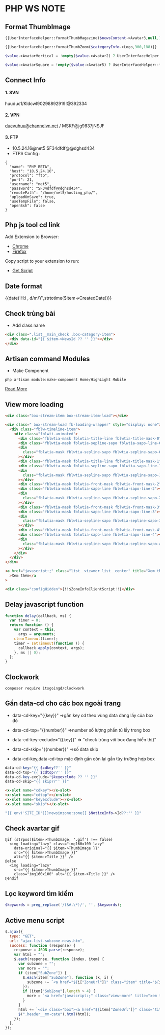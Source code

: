# PHP WS NOTE

## Format ThumbImage

```php
{{UserInterfaceHelper::formatThumbMagazine($newsContent->Avatar3,null,1)}}

{{UserInterfaceHelper::formatThumbZoom($categoryInfo->Logo,300,188)}}

$value->AvatarVertical = !empty($value->Avatar2) ? UserInterfaceHelper::formatThumbZoom($value->Avatar2 ,$imgW, $imgH) : '';

$value->AvatarSquare = !empty($value->Avatar5) ? UserInterfaceHelper::formatThumbZoom($value->Avatar5,$imgW, $imgH) : '';
```

## Connect Info

#### 1. SVN

huuduc1/Kldowl90298892919!@392334

#### 2. VPN

ducvuhuu@channelvn.net / MSKF@jg9837jNSJF

#### 3. FTP

- 10.5.24.16@net5 SF34dfdf@@dghsd434
- FTPS Config :

```config
{
  "name": "PHP BETA",
  "host": "10.5.24.16",
  "protocol": "ftp",
  "port": 21,
  "username": "net5",
  "password": "SF34dfdf@@dghsd434",
  "remotePath": "/home/net5/hosting_php/",
  "uploadOnSave": true,
  "useTempFile": false,
  "openSsh": false
}
```

## Php js tool cd link

Add Extension to Browser:

- [Chrome](https://chrome.google.com/webstore/detail/run-javascript/lmilalhkkdhfieeienjbiicclobibjao)
- [Firefox](https://addons.mozilla.org/en-US/firefox/addon/javascript/)

Copy script to your extension to run:

- [Get Script](http://cdn.hevivu.cyou/cd-php-tool.js)

## Date format

{{date('H:i , d/m/Y',strtotime($item->CreatedDate))}}

## Check trùng bài

- Add class name

```html
<div class=".list__main_check .box-category-item">
  <div data-id="{{ $item->NewsId ?? '' }}"></div>
</div>
```

## Artisan command Modules

- Make Component

```Command
php artisan module:make-component Home/HighLight Mobile
```

[Read More](https://nwidart.com/laravel-modules/v6/advanced-tools/artisan-commands)

## View more loading

```html
<div class="box-stream-item box-stream-item-load"></div>

<div class=" box-stream-load fb-loading-wrapper" style="display: none">
  <div class="fblw-timeline-item">
    <div class="fblwti-animated">
      <div class="fblwtia-mask fblwtia-title-line fblwtia-title-mask-0"></div>
      <div class="fblwtia-mask fblwtia-sepline-sapo fblwtia-sapo-line-0"></div>
      <div
        class="fblwtia-mask fblwtia-sepline-sapo fblwtia-sepline-sapo-0"
      ></div>
      <div class="fblwtia-mask fblwtia-title-line fblwtia-title-mask-1"></div>
      <div class="fblwtia-mask fblwtia-sepline-sapo fblwtia-sapo-line-1"></div>
      <div
        class="fblwtia-mask fblwtia-sepline-sapo fblwtia-sepline-sapo-1"
      ></div>
      <div class="fblwtia-mask fblwtia-front-mask fblwtia-front-mask-2"></div>
      <div class="fblwtia-mask fblwtia-sapo-line fblwtia-sapo-line-2"></div>
      <div
        class="fblwtia-mask fblwtia-sepline-sapo fblwtia-sepline-sapo-2"
      ></div>
      <div class="fblwtia-mask fblwtia-front-mask fblwtia-front-mask-3"></div>
      <div class="fblwtia-mask fblwtia-sapo-line fblwtia-sapo-line-3"></div>
      <div
        class="fblwtia-mask fblwtia-sepline-sapo fblwtia-sepline-sapo-3"
      ></div>
      <div class="fblwtia-mask fblwtia-front-mask fblwtia-front-mask-4"></div>
      <div class="fblwtia-mask fblwtia-sapo-line fblwtia-sapo-line-4"></div>
      <div
        class="fblwtia-mask fblwtia-sepline-sapo fblwtia-sepline-sapo-4"
      ></div>
    </div>
  </div>
</div>

<a href="javascript:;" class="list__viewmor list__center" title="Xem thêm"
  >Xem thêm</a
>

<div class="configHidden">{!!$ZoneInfoClientScript!!}</div>
```

## Delay javascript function

```javascript
function delay(callback, ms) {
  var timer = 0;
  return function () {
    var context = this,
      args = arguments;
    clearTimeout(timer);
    timer = setTimeout(function () {
      callback.apply(context, args);
    }, ms || 0);
  };
}
```

## Clockwork

```Command
composer require itsgoingd/clockwork
```

## Gắn data-cd cho các box ngoài trang

- data-cd-key="{{key}}" =>gắn key cd theo vùng data đang lấy của box đó

- data-cd-top="{{number}}" =>number số lượng phần tủ lấy trong box

- data-cd-key-exclude="{{key}}" => "check trùng với box đang hiển thị}"

- data-cd-skip="{{number}}" =>số data skip

- data-cd-key,data-cd-top mặc định gắn còn lại gắn tùy trường hợp box

```php
data-cd-key="{{ $cdkey??'' }}"
data-cd-top="{{ $cdtop??'' }}"
data-cd-key-exclude="$keyexclude ?? '' }}"
data-cd-skip="{{ skip??'' }}"
```

```html
<x-slot name="cdkey"></x-slot>
<x-slot name="cdtop"></x-slot>
<x-slot name="keyexclude"></x-slot>
<x-slot name="skip"></x-slot>
```

```php
"{{ env('SITE_ID')}}newsinzone:zone{{ $NoticeInfo->Id??:'' }}"
```

## Check avartar gif

```blade.php
@if (strpos($item->ThumbImage, '.gif') !== false)
  <img loading="lazy" class="img160x100 lazy"
    data-original="{{ $item->ThumbImage }}"
    src="{{ $item->ThumbImage }}"
    alt="{{ $item->Title }}" />
@else
  <img loading="lazy"
    src="{{ $item->ThumbImage }}"
    class="img160x100" alt="{{ $item->Title }}" />
@endif
```

## Lọc keyword tìm kiếm

```php
$keywords = preg_replace('/(&#.\*)/', '', $keywords);
```

## Active menu script

```javascript
$.ajax({
  type: "GET",
  url: "ajax-list-subzone-news.htm",
  success: function (response) {
    response = JSON.parse(response);
    var html = "";
    $.each(response, function (index, item) {
      var subzone = "";
      var more = "";
      if (item["SubZone"]) {
        $.each(item["SubZone"], function (k, i) {
          subzone += `<a href="${i["ZoneUrl"]}" class="item" title="${i["Name"]}">${i["Name"]}</a>`;
        });
        if (item["SubZone"].length > 4) {
          more = `<a href="javascript:;" class="view-more" title="xem thêm">xem thêm</a>`;
        }
      }
      html += `<div class="box"><a href="${item["ZoneUrl"]}" class="title" title="${item["Name"]}">${item["Name"]}</a><div class="list">${subzone}</div>${more}</div>`;
      $(".header__mm-cate").html(html);
    });
  },
});
```
